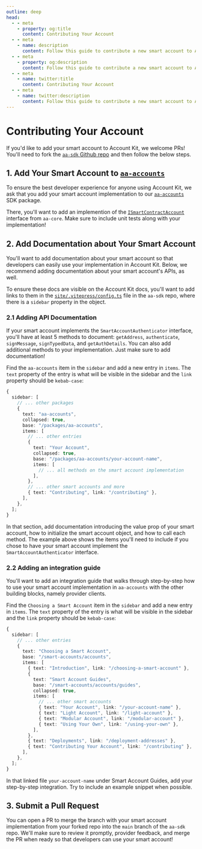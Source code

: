```yaml
---
outline: deep
head:
  - - meta
    - property: og:title
      content: Contributing Your Account
  - - meta
    - name: description
      content: Follow this guide to contribute a new smart account to Account Kit documentation.
  - - meta
    - property: og:description
      content: Follow this guide to contribute a new smart account to Account Kit documentation.
  - - meta
    - name: twitter:title
      content: Contributing Your Account
  - - meta
    - name: twitter:description
      content: Follow this guide to contribute a new smart account to Account Kit documentation.
---
```


# Contributing Your Account

If you'd like to add your smart account to Account Kit, we welcome PRs! You'll need to fork the [`aa-sdk` Github repo](https://github.com/alchemyplatform/aa-sdk) and then follow the below steps.

## 1. Add Your Smart Account to [`aa-accounts`](https://github.com/alchemyplatform/aa-sdk/tree/main/packages/accounts)

To ensure the best developer experience for anyone using Account Kit, we ask that you add your smart account implementation to our [`aa-accounts`](https://github.com/alchemyplatform/aa-sdk/tree/main/packages/accounts) SDK package.

There, you'll want to add an implemention of the [`ISmartContractAccount`](https://github.com/alchemyplatform/aa-sdk/blob/main/packages/core/src/account/types.ts#L23) interface from `aa-core`. Make sure to include unit tests along with your implementation!

## 2. Add Documentation about Your Smart Account

You'll want to add documentation about your smart account so that developers can easily use your implementation in Account Kit. Below, we recommend adding documentation about your smart account's APIs, as well.

To ensure these docs are visible on the Account Kit docs, you'll want to add links to them in the [`site/.vitepress/config.ts`](https://github.com/alchemyplatform/aa-sdk/blob/main/site/.vitepress/config.ts) file in the `aa-sdk` repo, where there is a `sidebar` property in the object.

### 2.1 Adding API Documentation

If your smart account implements the `SmartAccountAuthenticator` interface, you'll have at least 5 methods to document: `getAddress`, `authenticate`, `signMessage`, `signTypedData`, and `getAuthDetails`. You can also add additional methods to your implementation. Just make sure to add documentation!

Find the `aa-accounts` item in the `sidebar` and add a new entry in `items`. The `text` property of the entry is what will be visible in the sidebar and the `link` property should be `kebab-case`:

```ts
{
  sidebar: [
    // ... other packages
    {
      text: "aa-accounts",
      collapsed: true,
      base: "/packages/aa-accounts",
      items: [
        // ... other entries
        {
          text: "Your Account",
          collapsed: true,
          base: "/packages/aa-accounts/your-account-name",
          items: [
            // ... all methods on the smart account implementation
          ],
        },
        // ... other smart accounts and more
        { text: "Contributing", link: "/contributing" },
      ],
    },
  ];
}
```

In that section, add documentation introducing the value prop of your smart account, how to initialize the smart account object, and how to call each method. The example above shows the items you'll need to include if you chose to have your smart account implement the `SmartAccountAuthenticator` interface.

### 2.2 Adding an integration guide

You'll want to add an integration guide that walks through step-by-step how to use your smart account implementation in `aa-accounts` with the other building blocks, namely provider clients.

Find the `Choosing a Smart Account` item in the `sidebar` and add a new entry in `items`. The `text` property of the entry is what will be visible in the sidebar and the `link` property should be `kebab-case`:

```ts
{
  sidebar: [
    // ... other entries
    {
      text: "Choosing a Smart Account",
      base: "/smart-accounts/accounts",
      items: [
        { text: "Introduction", link: "/choosing-a-smart-account" },
        {
          text: "Smart Account Guides",
          base: "/smart-accounts/accounts/guides",
          collapsed: true,
          items: [
            // ... other smart accounts
            { text: "Your Account", link: "/your-account-name" },
            { text: "Light Account", link: "/light-account" },
            { text: "Modular Account", link: "/modular-account" },
            { text: "Using Your Own", link: "/using-your-own" },
          ],
        },
        { text: "Deployments", link: "/deployment-addresses" },
        { text: "Contributing Your Account", link: "/contributing" },
      ],
    },
  ];
}
```

In that linked file `your-account-name` under Smart Account Guides, add your step-by-step integration. Try to include an example snippet when possible.

## 3. Submit a Pull Request

You can open a PR to merge the branch with your smart account implementation from your forked repo into the `main` branch of the `aa-sdk` repo. We'll make sure to review it promptly, provider feedback, and merge the PR when ready so that developers can use your smart account!
